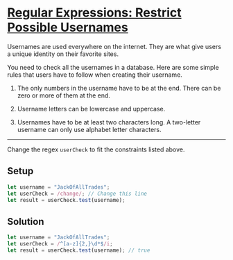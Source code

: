 # [Regular Expressions: Restrict Possible Usernames](https://learn.freecodecamp.org/javascript-algorithms-and-data-structures/regular-expressions/restrict-possible-usernames)

Usernames are used everywhere on the internet. They are what give users a unique identity on their favorite sites.

You need to check all the usernames in a database. Here are some simple rules that users have to follow when creating their username.

1) The only numbers in the username have to be at the end. There can be zero or more of them at the end.

2) Username letters can be lowercase and uppercase.

3) Usernames have to be at least two characters long. A two-letter username can only use alphabet letter characters.

---

Change the regex `userCheck` to fit the constraints listed above.

## Setup
```js
let username = "JackOfAllTrades";
let userCheck = /change/; // Change this line
let result = userCheck.test(username);
```

## Solution
```js
let username = "JackOfAllTrades";
let userCheck = /^[a-z]{2,}\d*$/i;
let result = userCheck.test(username); // true
```